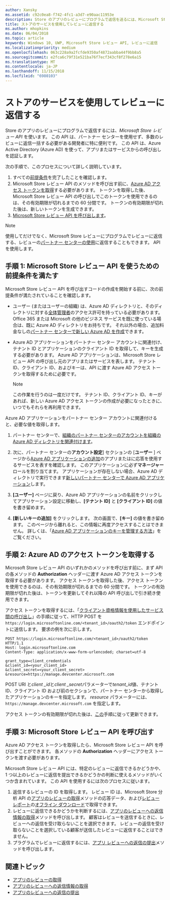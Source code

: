 ```yaml
---
author: Xansky
ms.assetid: c92c0ea8-f742-4fc1-a3d7-e90aac11953e
description: Store のアプリのレビューにプログラムで返信を送るには、Microsoft Store レビュー API を使います。
title: ストアのサービスを使用してレビューに返信する
ms.author: mhopkins
ms.date: 06/04/2018
ms.topic: article
keywords: Windows 10, UWP, Microsoft Store レビュー API, レビューに返信
ms.localizationpriority: medium
ms.openlocfilehash: 063c228a9a2fcfde9350af4872aabba44f9bb8a5
ms.sourcegitcommit: e2fca6c79f31e521ba76f7ecf343cf8f278e6a15
ms.translationtype: MT
ms.contentlocale: ja-JP
ms.lasthandoff: 11/15/2018
ms.locfileid: "6980103"
---
```

# <a name="respond-to-reviews-using-store-services"></a>ストアのサービスを使用してレビューに返信する

Store のアプリのレビューにプログラムで返信するには、*Microsoft Store レビュー API* を使います。 この API は、パートナー センターを使用せず、多数のレビューに返信一括する必要がある開発者に特に便利です。 この API は、Azure Active Directory (Azure AD) を使って、アプリまたはサービスからの呼び出しを認証します。

次の手順で、このプロセスについて詳しく説明しています。

1.  すべての[前提条件](#prerequisites)を完了したことを確認します。
2.  Microsoft Store レビュー API のメソッドを呼び出す前に、[Azure AD アクセス トークンを取得](#obtain-an-azure-ad-access-token)する必要があります。 トークンを取得した後、Microsoft Store レビュー API の呼び出しでこのトークンを使用できるのは、その有効期限が切れるまでの 60 分間です。 トークンの有効期限が切れた後は、新しいトークンを生成できます。
3.  [Microsoft Store レビュー API を呼び出します](#call-the-windows-store-reviews-api)。

> [!NOTE]
> 使用してだけでなく、Microsoft Store レビューにプログラムでレビューに返信する、レビューの[パートナー センターの使用](../publish/respond-to-customer-reviews.md)に返信することもできます。 API を使用します。

<span id="prerequisites" />

## <a name="step-1-complete-prerequisites-for-using-the-microsoft-store-reviews-api"></a>手順 1: Microsoft Store レビュー API を使うための前提条件を満たす

Microsoft Store レビュー API を呼び出すコードの作成を開始する前に、次の前提条件が満たされていることを確認します。

* ユーザー (またはユーザーの組織) は、Azure AD ディレクトリと、そのディレクトリに対する[全体管理者](http://go.microsoft.com/fwlink/?LinkId=746654)のアクセス許可を持っている必要があります。 Office 365 または Microsoft の他のビジネス サービスを既に使っている場合は、既に Azure AD ディレクトリをお持ちです。 それ以外の場合、追加料金なしの[パートナー センターで新しい Azure AD を作成](../publish/associate-azure-ad-with-dev-center.md#create-a-brand-new-azure-ad-to-associate-with-your-partner-center-account)できます。

* Azure AD アプリケーションをパートナー センター アカウントに関連付け、テナント ID とアプリケーションのクライアント ID を取得して、キーを生成する必要があります。 Azure AD アプリケーションは、Microsoft Store レビュー API の呼び出し元のアプリまたはサービスを表します。 テナント ID、クライアント ID、およびキーは、API に渡す Azure AD アクセス トークンを取得するために必要です。
    > [!NOTE]
    > この作業を行うのは一度だけです。 テナント ID、クライアント ID、キーがあれば、新しい Azure AD アクセス トークンの作成が必要になったときに、いつでもそれらを再利用できます。

Azure AD アプリケーションをパートナー センター アカウントに関連付けると、必要な値を取得します。

1.  パートナー センターで、[組織のパートナー センターのアカウントを組織の Azure AD ディレクトリを関連付けます](../publish/associate-azure-ad-with-dev-center.md)。

2.  次に、パートナー センターの**アカウント設定**] セクションの [**ユーザー** ] ページから[Azure AD アプリケーションの追加](../publish/add-users-groups-and-azure-ad-applications.md#add-azure-ad-applications-to-your-partner-center-account)のアプリまたはに応答を使用するサービスを表すを確認します。 このアプリケーションに必ず**マネージャー** ロールを割り当てます。 アプリケーションが存在しない場合、Azure AD ディレクトリで実行できます[新しいパートナー センターで Azure AD アプリケーション](../publish/add-users-groups-and-azure-ad-applications.md#create-a-new-azure-ad-application-account-in-your-organizations-directory-and-add-it-to-your-partner-center-account)します。 

3.  **[ユーザー]** ページに戻り、Azure AD アプリケーションの名前をクリックしてアプリケーション設定に移動し、**[テナント ID]** と **[クライアント ID]** の値を書き留めます。

4. **[新しいキーの追加]** をクリックします。 次の画面で、**[キー]** の値を書き留めます。 このページから離れると、この情報に再度アクセスすることはできません。 詳しくは、「[Azure AD アプリケーションのキーを管理する方法](../publish/add-users-groups-and-azure-ad-applications.md#manage-keys)」をご覧ください。

<span id="obtain-an-azure-ad-access-token" />

## <a name="step-2-obtain-an-azure-ad-access-token"></a>手順 2: Azure AD のアクセス トークンを取得する

Microsoft Store レビュー API のいずれかのメソッドを呼び出す前に、まず API の各メソッドの **Authorization** ヘッダーに渡す Azure AD アクセス トークンを取得する必要があります。 アクセス トークンを取得した後、アクセス トークンを使用できるのは、その有効期限が切れるまでの 60 分間です。 トークンの有効期限が切れた後は、トークンを更新してそれ以降の API 呼び出しで引き続き使用できます。

アクセス トークンを取得するには、「[クライアント資格情報を使用したサービス間の呼び出し](https://azure.microsoft.com/documentation/articles/active-directory-protocols-oauth-service-to-service/)」の手順に従って、HTTP POST を ```https://login.microsoftonline.com/<tenant_id>/oauth2/token``` エンドポイントに送信します。 要求の例を次に示します。

```syntax
POST https://login.microsoftonline.com/<tenant_id>/oauth2/token HTTP/1.1
Host: login.microsoftonline.com
Content-Type: application/x-www-form-urlencoded; charset=utf-8

grant_type=client_credentials
&client_id=<your_client_id>
&client_secret=<your_client_secret>
&resource=https://manage.devcenter.microsoft.com
```

POST URI と*client \_id*と*client \_secret*パラメーターで*tenant\_id*値、テナント ID、クライアント ID および前のセクションで、パートナー センターから取得したアプリケーションのキーを指定します。 *resource* パラメーターには、```https://manage.devcenter.microsoft.com``` を指定します。

アクセス トークンの有効期限が切れた後は、[この](https://azure.microsoft.com/documentation/articles/active-directory-protocols-oauth-code/#refreshing-the-access-tokens)手順に従って更新できます。

<span id="call-the-windows-store-reviews-api" />

## <a name="step-3-call-the-microsoft-store-reviews-api"></a>手順 3: Microsoft Store レビュー API を呼び出す

Azure AD アクセス トークンを取得したら、Microsoft Store レビュー API を呼び出すことができます。 各メソッドの **Authorization** ヘッダーにアクセス トークンを渡す必要があります。

Microsoft Store レビュー API には、特定のレビューに返信できるかどうかや、1 つ以上のレビューに返信を提出できるかどうかの判断に使えるメソッドがいくつか含まれています。 この API を使用するには次のプロセスに従います。

1. 返信するレビューの ID を取得します。 レビュー ID は、Microsoft Store 分析 API の[アプリのレビューの取得](get-app-reviews.md)メソッドの応答データ、および[レビュー レポート](../publish/reviews-report.md)の[オフライン ダウンロード](../publish/download-analytic-reports.md)で取得できます。
2. レビューに返信できるかどうかを判断するには、[アプリのレビューへの返信情報の取得](get-response-info-for-app-reviews.md)メソッドを呼び出します。 顧客はレビューを送信するときに、レビューへの返信を受け取らないことを選択できます。 レビューの返信を受け取らないことを選択している顧客が送信したレビューに返信することはできません。
3. プラグラムでレビューに返信するには、[アプリ レビューへの返信の提出](submit-responses-to-app-reviews.md)メソッドを呼び出します。


## <a name="related-topics"></a>関連トピック

* [アプリのレビューの取得](get-app-reviews.md)
* [アプリのレビューへの返信情報の取得](get-response-info-for-app-reviews.md)
* [アプリのレビューへの返信の提出](submit-responses-to-app-reviews.md)

 
